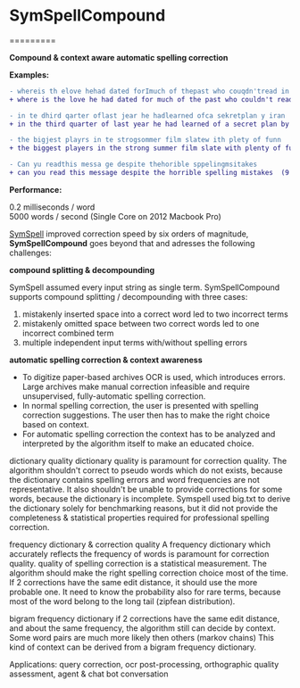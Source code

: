 # SymSpellCompound
=========

__Compound &amp; context aware automatic spelling correction__

__Examples:__

```diff
- whereis th elove hehad dated forImuch of thepast who couqdn'tread in sixthgrade and ins pired him
+ where is the love he had dated for much of the past who couldn't read in sixth grade and inspired him  (9 edits)

- in te dhird qarter oflast jear he hadlearned ofca sekretplan y iran
+ in the third quarter of last year he had learned of a secret plan by iran  (10 edits)

- the bigjest playrs in te strogsommer film slatew ith plety of funn
+ the biggest players in the strong summer film slate with plenty of fun  (9 edits)

- Can yu readthis messa ge despite thehorible sppelingmsitakes
+ can you read this message despite the horrible spelling mistakes  (9 edits)
```

__Performance:__

0.2 milliseconds / word  
5000 words / second  (Single Core on 2012 Macbook Pro)


[SymSpell](https://github.com/wolfgarbe/symspell) improved correction speed by six orders of magnitude, 
__SymSpellCompound__ goes beyond that and adresses the following challenges:

__compound splitting & decompounding__

SymSpell assumed every input string as single term. SymSpellCompound supports compound splitting / decompounding with three cases:
1. mistakenly inserted space into a correct word led to two incorrect terms 
2. mistakenly omitted space between two correct words led to one incorrect combined term
3. multiple independent input terms with/without spelling errors

__automatic spelling correction & context awareness__

* To digitize paper-based archives OCR is used, which introduces errors. Large archives make manual correction infeasible and require unsupervised, fully-automatic spelling correction. 
* In normal spelling correction, the user is presented with spelling correction suggestions. The user then has to make the right choice based on context.
* For automatic spelling correction the context has to be analyzed and interpreted by the algorithm itself to make an educated choice.

dictionary quality
	dictionary quality is paramount for correction quality. 
	The algorithm shouldn't correct to pseudo words which do not exists, because the dictionary contains spelling errors and word frequencies are not representative.
	It also shouldn't be unable to provide corrections for some words, because the dictionary is incomplete.
	Symspell used big.txt to derive the dictionary solely for benchmarking reasons, but it did not provide the completeness & statistical properties required for professional spelling correction.

frequency dictionary & correction quality
	A frequency dictionary which accurately reflects the frequency of words is paramount for correction quality. 
	quality of spelling correction is a statistical measurement. The algorithm should make the right spelling correction choice most of the time.
	If 2 corrections have the same edit distance, it should use the more probable one. 
	It need to know the probability also for rare terms, because most of the word belong to the long tail (zipfean distribution).  
	
bigram frequency dictionary
	if 2 corrections have the same edit distance, and about the same frequency, the algorithm still can decide by context. Some word pairs are much more likely then others (markov chains)
	This kind of context can be derived from a bigram frequency dictionary.

Applications: 
	query correction, ocr post-processing, orthographic quality assessment, agent & chat bot conversation

